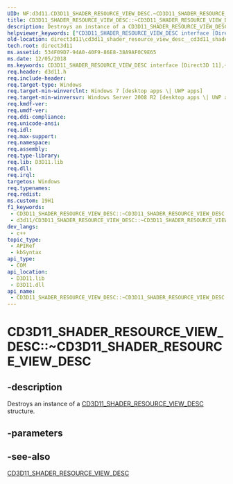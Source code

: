 ```yaml
---
UID: NF:d3d11.CD3D11_SHADER_RESOURCE_VIEW_DESC.~CD3D11_SHADER_RESOURCE_VIEW_DESC
title: CD3D11_SHADER_RESOURCE_VIEW_DESC::~CD3D11_SHADER_RESOURCE_VIEW_DESC (d3d11.h)
description: Destroys an instance of a CD3D11_SHADER_RESOURCE_VIEW_DESC structure.
helpviewer_keywords: ["CD3D11_SHADER_RESOURCE_VIEW_DESC interface [Direct3D 11]","~CD3D11_SHADER_RESOURCE_VIEW_DESC destructor","CD3D11_SHADER_RESOURCE_VIEW_DESC.~CD3D11_SHADER_RESOURCE_VIEW_DESC","CD3D11_SHADER_RESOURCE_VIEW_DESC::~CD3D11_SHADER_RESOURCE_VIEW_DESC","CD3D11_SHADER_RESOURCE_VIEW_DESC::~CD3D11_SHADER_RESOURCE_VIEW_DESC()","d3d11/CD3D11_SHADER_RESOURCE_VIEW_DESC::~CD3D11_SHADER_RESOURCE_VIEW_DESC","direct3d11.cd3d11_shader_resource_view_desc__cd3d11_shader_resource_view_desc__","~CD3D11_SHADER_RESOURCE_VIEW_DESC","~CD3D11_SHADER_RESOURCE_VIEW_DESC destructor [Direct3D 11]","~CD3D11_SHADER_RESOURCE_VIEW_DESC destructor [Direct3D 11]","CD3D11_SHADER_RESOURCE_VIEW_DESC interface"]
old-location: direct3d11\cd3d11_shader_resource_view_desc__cd3d11_shader_resource_view_desc__.htm
tech.root: direct3d11
ms.assetid: 534F09D7-94A0-40F9-86E8-38A9AF0C9E65
ms.date: 12/05/2018
ms.keywords: CD3D11_SHADER_RESOURCE_VIEW_DESC interface [Direct3D 11],~CD3D11_SHADER_RESOURCE_VIEW_DESC destructor, CD3D11_SHADER_RESOURCE_VIEW_DESC.~CD3D11_SHADER_RESOURCE_VIEW_DESC, CD3D11_SHADER_RESOURCE_VIEW_DESC::~CD3D11_SHADER_RESOURCE_VIEW_DESC, CD3D11_SHADER_RESOURCE_VIEW_DESC::~CD3D11_SHADER_RESOURCE_VIEW_DESC(), d3d11/CD3D11_SHADER_RESOURCE_VIEW_DESC::~CD3D11_SHADER_RESOURCE_VIEW_DESC, direct3d11.cd3d11_shader_resource_view_desc__cd3d11_shader_resource_view_desc__, ~CD3D11_SHADER_RESOURCE_VIEW_DESC, ~CD3D11_SHADER_RESOURCE_VIEW_DESC destructor [Direct3D 11], ~CD3D11_SHADER_RESOURCE_VIEW_DESC destructor [Direct3D 11],CD3D11_SHADER_RESOURCE_VIEW_DESC interface
req.header: d3d11.h
req.include-header: 
req.target-type: Windows
req.target-min-winverclnt: Windows 7 [desktop apps \| UWP apps]
req.target-min-winversvr: Windows Server 2008 R2 [desktop apps \| UWP apps]
req.kmdf-ver: 
req.umdf-ver: 
req.ddi-compliance: 
req.unicode-ansi: 
req.idl: 
req.max-support: 
req.namespace: 
req.assembly: 
req.type-library: 
req.lib: D3D11.lib
req.dll: 
req.irql: 
targetos: Windows
req.typenames: 
req.redist: 
ms.custom: 19H1
f1_keywords:
 - CD3D11_SHADER_RESOURCE_VIEW_DESC::~CD3D11_SHADER_RESOURCE_VIEW_DESC
 - d3d11/CD3D11_SHADER_RESOURCE_VIEW_DESC::~CD3D11_SHADER_RESOURCE_VIEW_DESC
dev_langs:
 - c++
topic_type:
 - APIRef
 - kbSyntax
api_type:
 - COM
api_location:
 - D3D11.lib
 - D3D11.dll
api_name:
 - CD3D11_SHADER_RESOURCE_VIEW_DESC::~CD3D11_SHADER_RESOURCE_VIEW_DESC
---
```


# CD3D11_SHADER_RESOURCE_VIEW_DESC::~CD3D11_SHADER_RESOURCE_VIEW_DESC


## -description

Destroys an instance of a <a href="/previous-versions/windows/desktop/legacy/jj151684(v=vs.85)">CD3D11_SHADER_RESOURCE_VIEW_DESC</a> structure.

## -parameters

## -see-also

<a href="/previous-versions/windows/desktop/legacy/jj151684(v=vs.85)">CD3D11_SHADER_RESOURCE_VIEW_DESC</a>

